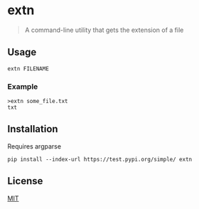 # extn
>A command-line utility that gets the extension of a file

## Usage

`extn FILENAME`

### Example

```
>extn some_file.txt
txt
```

## Installation
Requires argparse

`pip install --index-url https://test.pypi.org/simple/ extn`

## License
[MIT](https://choosealicense.com/licenses/mit/)